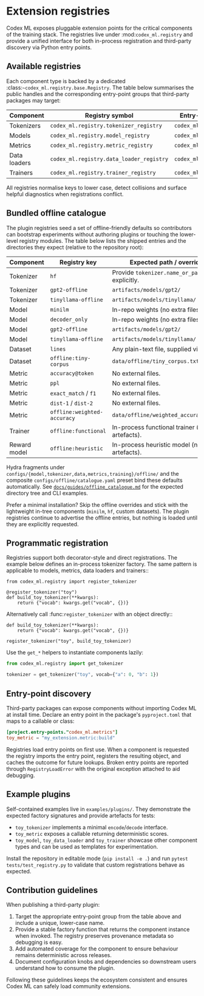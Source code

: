 # Extension registries

Codex ML exposes pluggable extension points for the critical components of the
training stack.  The registries live under :mod:`codex_ml.registry` and provide
a unified interface for both in-process registration and third-party discovery
via Python entry points.

## Available registries

Each component type is backed by a dedicated :class:`~codex_ml.registry.base.Registry`.
The table below summarises the public handles and the corresponding entry-point
groups that third-party packages may target:

| Component     | Registry symbol                             | Entry-point group            |
| ------------- | -------------------------------------------- | ---------------------------- |
| Tokenizers    | ``codex_ml.registry.tokenizer_registry``     | ``codex_ml.tokenizers``      |
| Models        | ``codex_ml.registry.model_registry``         | ``codex_ml.models``          |
| Metrics       | ``codex_ml.registry.metric_registry``        | ``codex_ml.metrics``         |
| Data loaders  | ``codex_ml.registry.data_loader_registry``   | ``codex_ml.data_loaders``    |
| Trainers      | ``codex_ml.registry.trainer_registry``       | ``codex_ml.trainers``        |

All registries normalise keys to lower case, detect collisions and surface
helpful diagnostics when registrations conflict.

## Bundled offline catalogue

The plugin registries seed a set of offline-friendly defaults so contributors
can bootstrap experiments without authoring plugins or touching the lower-level
registry modules.  The table below lists the shipped entries and the directories
they expect (relative to the repository root):

| Component  | Registry key             | Expected path / override                        |
| ---------- | ------------------------ | ------------------------------------------------ |
| Tokenizer  | `hf`                     | Provide `tokenizer.name_or_path` explicitly.     |
| Tokenizer  | `gpt2-offline`           | `artifacts/models/gpt2/`                         |
| Tokenizer  | `tinyllama-offline`      | `artifacts/models/tinyllama/`                    |
| Model      | `minilm`                 | In-repo weights (no extra files).                |
| Model      | `decoder_only`           | In-repo weights (no extra files).                |
| Model      | `gpt2-offline`           | `artifacts/models/gpt2/`                         |
| Model      | `tinyllama-offline`      | `artifacts/models/tinyllama/`                    |
| Dataset    | `lines`                  | Any plain-text file, supplied via `path`.        |
| Dataset    | `offline:tiny-corpus`    | `data/offline/tiny_corpus.txt`                   |
| Metric     | `accuracy@token`         | No external files.                               |
| Metric     | `ppl`                    | No external files.                               |
| Metric     | `exact_match` / `f1`     | No external files.                               |
| Metric     | `dist-1` / `dist-2`      | No external files.                               |
| Metric     | `offline:weighted-accuracy` | `data/offline/weighted_accuracy.json`        |
| Trainer    | `offline:functional`     | In-process functional trainer (no artefacts).    |
| Reward model | `offline:heuristic`    | In-process heuristic model (no artefacts).       |

Hydra fragments under
`configs/{model,tokenizer,data,metrics,training}/offline/` and the composite
`configs/offline/catalogue.yaml` preset bind these defaults automatically. See
[`docs/guides/offline_catalogue.md`](../guides/offline_catalogue.md) for the
expected directory tree and CLI examples.

Prefer a minimal installation?  Skip the offline overrides and stick with the
lightweight in-tree components (`minilm`, `hf`, custom datasets).  The plugin
registries continue to advertise the offline entries, but nothing is loaded
until they are explicitly requested.

## Programmatic registration

Registries support both decorator-style and direct registrations.  The example
below defines an in-process tokenizer factory.  The same pattern is applicable
to models, metrics, data loaders and trainers::

    from codex_ml.registry import register_tokenizer

    @register_tokenizer("toy")
    def build_toy_tokenizer(**kwargs):
        return {"vocab": kwargs.get("vocab", {})}

Alternatively call :func:`register_tokenizer` with an object directly::

    def build_toy_tokenizer(**kwargs):
        return {"vocab": kwargs.get("vocab", {})}

    register_tokenizer("toy", build_toy_tokenizer)

Use the ``get_*`` helpers to instantiate components lazily:

```python
from codex_ml.registry import get_tokenizer

tokenizer = get_tokenizer("toy", vocab={"a": 0, "b": 1})
```
## Entry-point discovery

Third-party packages can expose components without importing Codex ML at install
time.  Declare an entry point in the package's ``pyproject.toml`` that maps to a
callable or class:

```toml
[project.entry-points."codex_ml.metrics"]
toy_metric = "my_extension.metric:build"
```
Registries load entry points on first use.  When a component is requested the
registry imports the entry point, registers the resulting object, and caches the
outcome for future lookups.  Broken entry points are reported through
``RegistryLoadError`` with the original exception attached to aid debugging.

## Example plugins

Self-contained examples live in ``examples/plugins/``.  They demonstrate the
expected factory signatures and provide artefacts for tests:

- ``toy_tokenizer`` implements a minimal ``encode``/``decode`` interface.
- ``toy_metric`` exposes a callable returning deterministic scores.
- ``toy_model``, ``toy_data_loader`` and ``toy_trainer`` showcase other
  component types and can be used as templates for experimentation.

Install the repository in editable mode (``pip install -e .``) and run
``pytest tests/test_registry.py`` to validate that custom registrations behave
as expected.

## Contribution guidelines

When publishing a third-party plugin:

1. Target the appropriate entry-point group from the table above and include a
   unique, lower-case name.
2. Provide a stable factory function that returns the component instance when
   invoked.  The registry preserves provenance metadata so debugging is easy.
3. Add automated coverage for the component to ensure behaviour remains
   deterministic across releases.
4. Document configuration knobs and dependencies so downstream users understand
   how to consume the plugin.

Following these guidelines keeps the ecosystem consistent and ensures Codex ML
can safely load community extensions.

